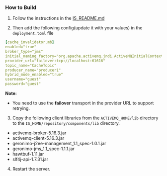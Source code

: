 ### How to Build
1. Follow the instructions in the [IS_README.md](IS_README.md)

2. Then add the following config(update it with your values) in the `deployment.toml` file
```yaml
[cache_invalidator.mb]
enabled="true"
broker_type="jms"
initial_naming_factory="org.apache.activemq.jndi.ActiveMQInitialContextFactory"
provider_url="failover:tcp://localhost:61616"
topic_name="CacheTopic"
producer_name="producer1"
hybrid_mode_enabled="true"
username="guest"
password="guest"
```
**Note:**
- You need to use the **failover** transport in the provider URL to support retrying.

3. Copy the following client libraries from the `ACTIVEMQ_HOME/lib` directory to the `IS_HOME/repository/components/lib` directory.
- activemq-broker-5.16.3.jar
- activemq-client-5.16.3.jar
- geronimo-j2ee-management_1.1_spec-1.0.1.jar
- geronimo-jms_1.1_spec-1.1.1.jar
- hawtbuf-1.11.jar
- slf4j-api-1.7.31.jar

4. Restart the server.